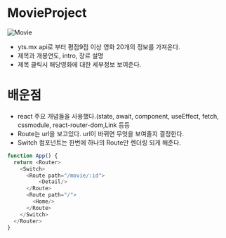# MovieProject
![Movie](https://user-images.githubusercontent.com/79510152/147818384-8508349d-fe6f-49cc-aaf2-b4e985c7f44c.gif)


- yts.mx api로 부터 평점9점 이상 영화 20개의 정보를 가져온다.
- 제목과 개봉연도, intro, 장르 설명
- 제목 클릭시 해당영화에 대한 세부정보 보여준다.

# 배운점
- react 주요 개념들을 사용했다.(state, await, component, useEffect, fetch, cssmodule, react-router-dom,Link 등등
- Route는 url을 보고있다. url이 바뀌면 무엇을 보여줄지 결정한다.
- Switch 컴포넌트는 한번에 하나의 Route만 렌더링 되게 해준다.
```js
function App() {
  return <Router>
    <Switch>
      <Route path="/movie/:id">
          <Detail/>
      </Route>
      <Route path="/">
        <Home/>
      </Route>
    </Switch> 
  </Router>
}
```
